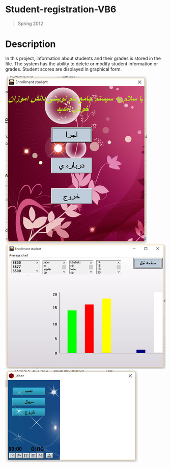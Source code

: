 # Student-registration-VB6
> Spring 2012 

# Description
In this project, information about students and their grades is stored in the file. The system has the ability to delete or modify student information or grades. Student scores are displayed in graphical form.


![pic](resource/1.jpg)
![pic](resource/2.jpg)
![pic](resource/3.jpg)
